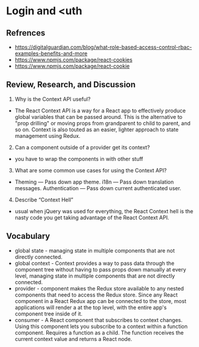 # Login and <uth

## Refrences

- https://digitalguardian.com/blog/what-role-based-access-control-rbac-examples-benefits-and-more
- https://www.npmjs.com/package/react-cookies
- https://www.npmjs.com/package/react-cookie

## Review, Research, and Discussion

1. Why is the Context API useful?

- The React Context API is a way for a React app to effectively produce global variables that can be passed around. This is the alternative to "prop drilling" or moving props from grandparent to child to parent, and so on. Context is also touted as an easier, lighter approach to state management using Redux.

2. Can a component outside of a provider get its context?

- you have to wrap the components in with other stuff

3. What are some common use cases for using the Context API?

- Theming — Pass down app theme. i18n — Pass down translation messages. Authentication — Pass down current authenticated user.

4. Describe “Context Hell”

- usual when jQuery was used for everything, the React Context hell is the nasty code you get taking advantage of the React Context API.

## Vocabulary

- global state - managing state in multiple components that are not directly connected.
- global context - Context provides a way to pass data through the component tree without having to pass props down manually at every level, managing state in multiple components that are not directly connected.
- provider - component makes the Redux store available to any nested components that need to access the Redux store. Since any React component in a React Redux app can be connected to the store, most applications will render a <Provider> at the top level, with the entire app's component tree inside of it.
- consumer - A React component that subscribes to context changes. Using this component lets you subscribe to a context within a function component. Requires a function as a child. The function receives the current context value and returns a React node.
